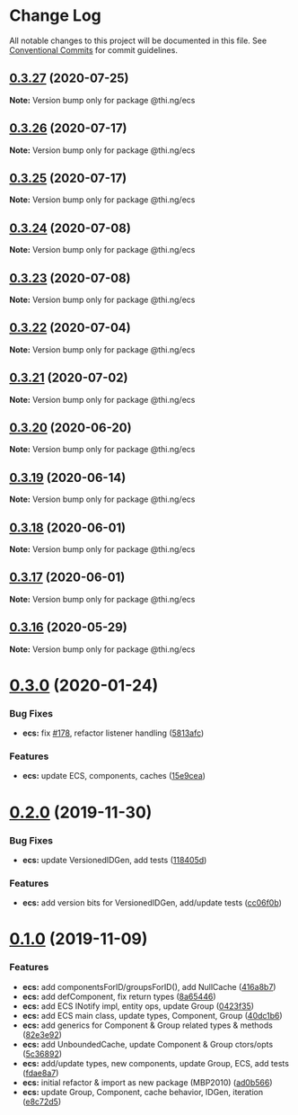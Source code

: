# Change Log

All notable changes to this project will be documented in this file.
See [Conventional Commits](https://conventionalcommits.org) for commit guidelines.

## [0.3.27](https://github.com/thi-ng/umbrella/compare/@thi.ng/ecs@0.3.26...@thi.ng/ecs@0.3.27) (2020-07-25)

**Note:** Version bump only for package @thi.ng/ecs





## [0.3.26](https://github.com/thi-ng/umbrella/compare/@thi.ng/ecs@0.3.25...@thi.ng/ecs@0.3.26) (2020-07-17)

**Note:** Version bump only for package @thi.ng/ecs





## [0.3.25](https://github.com/thi-ng/umbrella/compare/@thi.ng/ecs@0.3.24...@thi.ng/ecs@0.3.25) (2020-07-17)

**Note:** Version bump only for package @thi.ng/ecs





## [0.3.24](https://github.com/thi-ng/umbrella/compare/@thi.ng/ecs@0.3.23...@thi.ng/ecs@0.3.24) (2020-07-08)

**Note:** Version bump only for package @thi.ng/ecs





## [0.3.23](https://github.com/thi-ng/umbrella/compare/@thi.ng/ecs@0.3.22...@thi.ng/ecs@0.3.23) (2020-07-08)

**Note:** Version bump only for package @thi.ng/ecs





## [0.3.22](https://github.com/thi-ng/umbrella/compare/@thi.ng/ecs@0.3.21...@thi.ng/ecs@0.3.22) (2020-07-04)

**Note:** Version bump only for package @thi.ng/ecs





## [0.3.21](https://github.com/thi-ng/umbrella/compare/@thi.ng/ecs@0.3.20...@thi.ng/ecs@0.3.21) (2020-07-02)

**Note:** Version bump only for package @thi.ng/ecs





## [0.3.20](https://github.com/thi-ng/umbrella/compare/@thi.ng/ecs@0.3.19...@thi.ng/ecs@0.3.20) (2020-06-20)

**Note:** Version bump only for package @thi.ng/ecs





## [0.3.19](https://github.com/thi-ng/umbrella/compare/@thi.ng/ecs@0.3.18...@thi.ng/ecs@0.3.19) (2020-06-14)

**Note:** Version bump only for package @thi.ng/ecs





## [0.3.18](https://github.com/thi-ng/umbrella/compare/@thi.ng/ecs@0.3.17...@thi.ng/ecs@0.3.18) (2020-06-01)

**Note:** Version bump only for package @thi.ng/ecs





## [0.3.17](https://github.com/thi-ng/umbrella/compare/@thi.ng/ecs@0.3.16...@thi.ng/ecs@0.3.17) (2020-06-01)

**Note:** Version bump only for package @thi.ng/ecs





## [0.3.16](https://github.com/thi-ng/umbrella/compare/@thi.ng/ecs@0.3.15...@thi.ng/ecs@0.3.16) (2020-05-29)

**Note:** Version bump only for package @thi.ng/ecs





# [0.3.0](https://github.com/thi-ng/umbrella/compare/@thi.ng/ecs@0.2.0...@thi.ng/ecs@0.3.0) (2020-01-24)

### Bug Fixes

* **ecs:** fix [#178](https://github.com/thi-ng/umbrella/issues/178), refactor listener handling ([5813afc](https://github.com/thi-ng/umbrella/commit/5813afc6d263d09af215b00eb44dad569c6ead9a))

### Features

* **ecs:** update ECS, components, caches ([15e9cea](https://github.com/thi-ng/umbrella/commit/15e9ceadba6815bf86986176492028ac05eae3aa))

# [0.2.0](https://github.com/thi-ng/umbrella/compare/@thi.ng/ecs@0.1.0...@thi.ng/ecs@0.2.0) (2019-11-30)

### Bug Fixes

* **ecs:** update VersionedIDGen, add tests ([118405d](https://github.com/thi-ng/umbrella/commit/118405d0039e6f013c0343d805f220d04320f327))

### Features

* **ecs:** add version bits for VersionedIDGen, add/update tests ([cc06f0b](https://github.com/thi-ng/umbrella/commit/cc06f0b7c964c116468f10a399dd3948610c5840))

# [0.1.0](https://github.com/thi-ng/umbrella/compare/@thi.ng/ecs@0.0.2...@thi.ng/ecs@0.1.0) (2019-11-09)

### Features

* **ecs:** add componentsForID/groupsForID(), add NullCache ([416a8b7](https://github.com/thi-ng/umbrella/commit/416a8b7974716ec8b645dde8d2ed6ad389f18edb))
* **ecs:** add defComponent, fix return types ([8a65446](https://github.com/thi-ng/umbrella/commit/8a654463af1721377aa3372e21d86ec880548c84))
* **ecs:** add ECS INotify impl, entity ops, update Group ([0423f35](https://github.com/thi-ng/umbrella/commit/0423f35b7f589056ee3578d32530023a318322c0))
* **ecs:** add ECS main class, update types, Component, Group ([40dc1b6](https://github.com/thi-ng/umbrella/commit/40dc1b6abcfd0f11e04c7f7f22359bc928a9ff7d))
* **ecs:** add generics for Component & Group related types & methods ([82e3e92](https://github.com/thi-ng/umbrella/commit/82e3e92fe6f74395383069d370e3d6eb21982da5))
* **ecs:** add UnboundedCache, update Component & Group ctors/opts ([5c36892](https://github.com/thi-ng/umbrella/commit/5c36892ef9ed62f973a726277750c5845c9a859e))
* **ecs:** add/update types, new components, update Group, ECS, add tests ([fdae8a7](https://github.com/thi-ng/umbrella/commit/fdae8a794093e42f71165f7552231d9af744dfcd))
* **ecs:** initial refactor & import as new package (MBP2010) ([ad0b566](https://github.com/thi-ng/umbrella/commit/ad0b56629dc6133b3bcde429fa7df26f627ba0c1))
* **ecs:** update Group, Component, cache behavior, IDGen, iteration ([e8c72d5](https://github.com/thi-ng/umbrella/commit/e8c72d587e58ad6dbc7e6961e6daa098b5b7e614))
